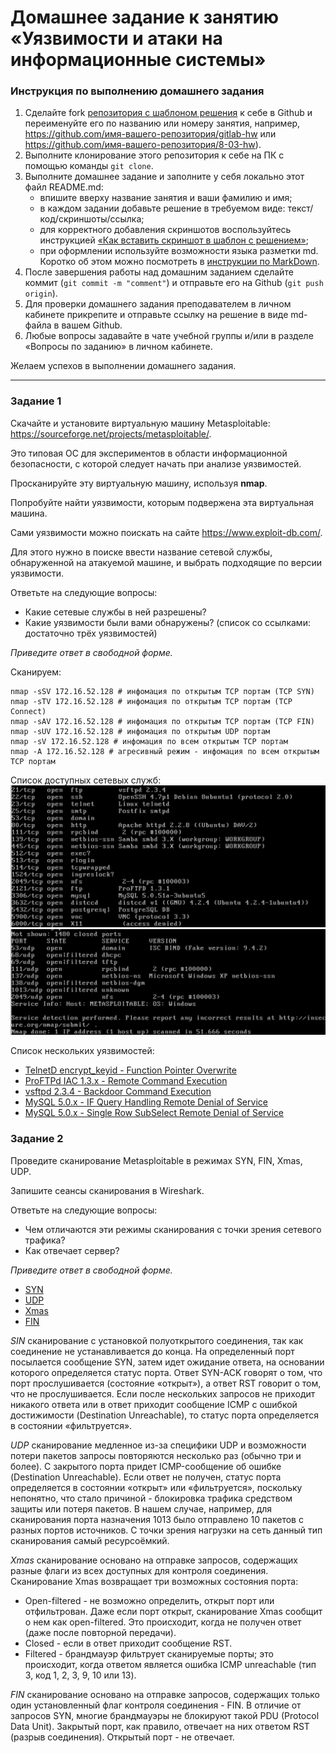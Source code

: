 # Домашнее задание к занятию «Уязвимости и атаки на информационные системы»

### Инструкция по выполнению домашнего задания

1. Сделайте fork [репозитория c шаблоном решения](https://github.com/netology-code/sys-pattern-homework) к себе в Github и переименуйте его по названию или номеру занятия, например, https://github.com/имя-вашего-репозитория/gitlab-hw или https://github.com/имя-вашего-репозитория/8-03-hw).
2. Выполните клонирование этого репозитория к себе на ПК с помощью команды `git clone`.
3. Выполните домашнее задание и заполните у себя локально этот файл README.md:
   - впишите вверху название занятия и ваши фамилию и имя;
   - в каждом задании добавьте решение в требуемом виде: текст/код/скриншоты/ссылка;
   - для корректного добавления скриншотов воспользуйтесь инструкцией [«Как вставить скриншот в шаблон с решением»](https://github.com/netology-code/sys-pattern-homework/blob/main/screen-instruction.md);
   - при оформлении используйте возможности языка разметки md. Коротко об этом можно посмотреть в [инструкции по MarkDown](https://github.com/netology-code/sys-pattern-homework/blob/main/md-instruction.md).
4. После завершения работы над домашним заданием сделайте коммит (`git commit -m "comment"`) и отправьте его на Github (`git push origin`).
5. Для проверки домашнего задания преподавателем в личном кабинете прикрепите и отправьте ссылку на решение в виде md-файла в вашем Github.
6. Любые вопросы задавайте в чате учебной группы и/или в разделе «Вопросы по заданию» в личном кабинете.

Желаем успехов в выполнении домашнего задания.

------

### Задание 1

Скачайте и установите виртуальную машину Metasploitable: https://sourceforge.net/projects/metasploitable/.

Это типовая ОС для экспериментов в области информационной безопасности, с которой следует начать при анализе уязвимостей.

Просканируйте эту виртуальную машину, используя **nmap**.

Попробуйте найти уязвимости, которым подвержена эта виртуальная машина.

Сами уязвимости можно поискать на сайте https://www.exploit-db.com/.

Для этого нужно в поиске ввести название сетевой службы, обнаруженной на атакуемой машине, и выбрать подходящие по версии уязвимости.

Ответьте на следующие вопросы:

- Какие сетевые службы в ней разрешены?
- Какие уязвимости были вами обнаружены? (список со ссылками: достаточно трёх уязвимостей)
  
*Приведите ответ в свободной форме.*  

Сканируем:
```
nmap -sSV 172.16.52.128 # инфомация по открытым TCP портам (TCP SYN)
nmap -sTV 172.16.52.128 # инфомация по открытым TCP портам (TCP Connect)
nmap -sAV 172.16.52.128 # инфомация по открытым TCP портам (TCP FIN)
nmap -sUV 172.16.52.128 # инфомация по открытым UDP портам
nmap -sV 172.16.52.128 # инфомация по всем открытым TCP портам
nmap -A 172.16.52.128 # агресивный режим - инфомация по всем открытым TCP портам
```
Список доступных сетевых служб:
![](https://github.com/Vikeltor/HW/blob/main/HW13-01SDB/HW13-01-01-01.png)
![](https://github.com/Vikeltor/HW/blob/main/HW13-01SDB/HW13-01-01-02.png)

Список нескольких уязвимостей:
- [TelnetD encrypt_keyid - Function Pointer Overwrite](https://www.exploit-db.com/exploits/18280)                 
- [ProFTPd IAC 1.3.x - Remote Command Execution](https://www.exploit-db.com/exploits/15449)
- [vsftpd 2.3.4 - Backdoor Command Execution](https://www.exploit-db.com/exploits/49757)
- [MySQL 5.0.x - IF Query Handling Remote Denial of Service](https://www.exploit-db.com/exploits/30020)
- [MySQL 5.0.x - Single Row SubSelect Remote Denial of Service](https://www.exploit-db.com/exploits/29724)

### Задание 2

Проведите сканирование Metasploitable в режимах SYN, FIN, Xmas, UDP.

Запишите сеансы сканирования в Wireshark.

Ответьте на следующие вопросы:

- Чем отличаются эти режимы сканирования с точки зрения сетевого трафика?
- Как отвечает сервер?

*Приведите ответ в свободной форме.*

- [SYN](https://github.com/Vikeltor/HW/blob/main/HW13-01SDB/nmap-SYN.pcapng)
- [UDP](https://github.com/Vikeltor/HW/blob/main/HW13-01SDB/nmap-UDP.pcapng)
- [Xmas](https://github.com/Vikeltor/HW/blob/main/HW13-01SDB/nmap-Xmass.pcapng)
- [FIN](https://github.com/Vikeltor/HW/blob/main/HW13-01SDB/nmap-FIN.pcapng)

*SIN* сканирование с установкой полуоткрытого соединения, так как соединение не устанавливается до конца. На определенный порт посылается сообщение SYN, затем идет ожидание ответа, на основании которого определяется статус порта. Ответ SYN-ACK говорят о том, что порт прослушивается (состояние «открыт»), а ответ RST говорит о том, что не прослушивается. Если после нескольких запросов не приходит никакого ответа или в ответ приходит сообщение ICMP с ошибкой достижимости (Destination Unreachable), то статус порта определяется в состоянии «фильтруется».

*UDP* сканирование медленное из-за специфики UDP и возможности потери пакетов запросы повторяются несколько раз (обычно три и более). С закрытого порта придет ICMP-сообщение об ошибке (Destination Unreachable). Если ответ не получен, статус порта определяется в состоянии «открыт» или «фильтруется», поскольку непонятно, что стало причиной - блокировка трафика средством защиты или потеря пакетов. В нашем случае, например, для сканирования порта назначения 1013 было отправлено 10 пакетов с разных портов источников. С точки зрения нагрузки на сеть данный тип сканирования самый ресурсоёмкий.

*Xmas* сканирование основано на отправке запросов, содержащих разные флаги из всех доступных для контроля соединения. Сканирование Xmas возвращает три возможных состояния порта:
- Open-filtered - не возможно определить, открыт порт или отфильтрован. Даже если порт открыт, сканирование Xmas сообщит о нем как open-filtered. Это происходит, когда не получен ответ (даже после повторной передачи).
- Closed - если в ответ приходит сообщение RST.
- Filtered - брандмауэр фильтрует сканируемые порты; это происходит, когда ответом является ошибка ICMP unreachable (тип 3, код 1, 2, 3, 9, 10 или 13).

*FIN* сканирование основано на отправке запросов, содержащих только один установленный флаг контроля соединения - FIN. В отличие от запросов SYN, многие брандмауэры не блокируют такой PDU (Protocol Data Unit). Закрытый порт, как правило, отвечает на них ответом RST (разрыв соединения). Открытый порт - не отвечает.
